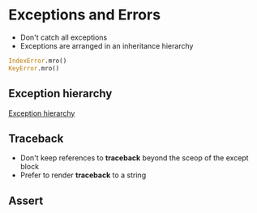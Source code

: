 # Exceptions and Errors
* Don't catch all exceptions
* Exceptions are arranged in an inheritance hierarchy

```python
IndexError.mro()
KeyError.mro()

```

## Exception hierarchy
[Exception hierarchy](https://docs.python.org/3/library/exceptions.html#exception-hierarchy)

## Traceback
* Don't keep references to __traceback__ beyond the sceop of the except block
* Prefer to render __traceback__ to a string

## Assert